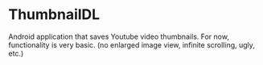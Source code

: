 # ThumbnailDL

Android application that saves Youtube video thumbnails. For now, functionality is very basic. (no enlarged image view, infinite scrolling, ugly, etc.)
